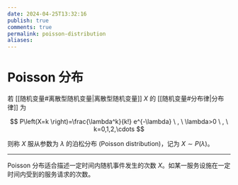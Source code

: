 ```yaml
---
date: 2024-04-25T13:32:16
publish: true
comments: true
permalink: poisson-distribution
aliases:
---
```


# Poisson 分布

若 [[随机变量#离散型随机变量|离散型随机变量]] $X$ 的 [[随机变量#分布律|分布律]] 为

$$
P\left(X=k \right)=\frac{\lambda^k}{k!} e^{-\lambda} \ , \ \lambda>0 \ , \ k=0,1,2,\cdots
$$

则称 $X$ 服从参数为 $\lambda$ 的泊松分布 (Poisson distribution)，记为 $X \sim P \left(\lambda \right)$。

---

Poisson 分布适合描述一定时间内随机事件发生的次数 $X$。如某一服务设施在一定时间内受到的服务请求的次数。
